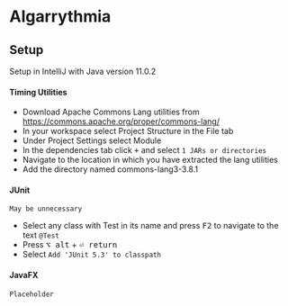 Algarrythmia
============

## Setup

Setup in IntelliJ with Java version 11.0.2

#### Timing Utilities

* Download Apache Commons Lang utilities from https://commons.apache.org/proper/commons-lang/
* In your workspace select Project Structure in the File tab
* Under Project Settings select Module
* In the dependencies tab click <kbd>+</kbd> and select `1 JARs or directories`
* Navigate to the location in which you have extracted the lang utilities
* Add the directory named commons-lang3-3.8.1

#### JUnit

```
May be unnecessary
```

* Select any class with Test in its name and press <kbd>F2</kbd> to navigate to the text `@Test`
* Press <kbd>⌥ alt</kbd> + <kbd>⏎ return</kbd>
* Select `Add 'JUnit 5.3' to classpath`

#### JavaFX

```
Placeholder
```
